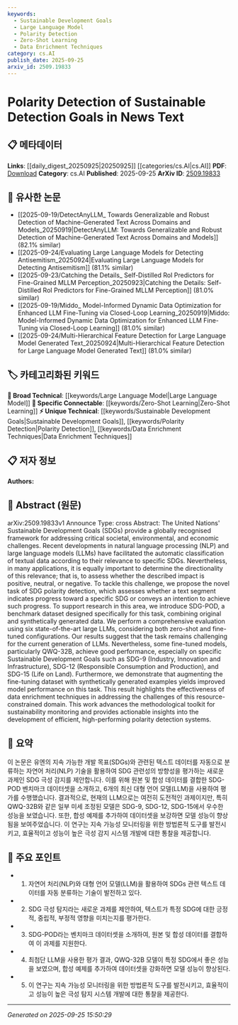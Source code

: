```yaml
---
keywords:
  - Sustainable Development Goals
  - Large Language Model
  - Polarity Detection
  - Zero-Shot Learning
  - Data Enrichment Techniques
category: cs.AI
publish_date: 2025-09-25
arxiv_id: 2509.19833
---
```


<!-- KEYWORD_LINKING_METADATA:
{
  "processed_timestamp": "2025-09-25T15:50:29.226518",
  "vocabulary_version": "1.0",
  "selected_keywords": [
    "Sustainable Development Goals",
    "Large Language Model",
    "Polarity Detection",
    "Zero-Shot Learning",
    "Data Enrichment Techniques"
  ],
  "rejected_keywords": [],
  "similarity_scores": {
    "Sustainable Development Goals": 0.82,
    "Large Language Model": 0.75,
    "Polarity Detection": 0.78,
    "Zero-Shot Learning": 0.77,
    "Data Enrichment Techniques": 0.79
  },
  "extraction_method": "AI_prompt_based",
  "budget_applied": true,
  "candidates_json": {
    "candidates": [
      {
        "surface": "Sustainable Development Goals",
        "canonical": "Sustainable Development Goals",
        "aliases": [
          "SDGs"
        ],
        "category": "unique_technical",
        "rationale": "Central to the paper's focus on assessing progress towards global sustainability targets.",
        "novelty_score": 0.65,
        "connectivity_score": 0.78,
        "specificity_score": 0.85,
        "link_intent_score": 0.82
      },
      {
        "surface": "Large Language Models",
        "canonical": "Large Language Model",
        "aliases": [
          "LLMs"
        ],
        "category": "broad_technical",
        "rationale": "Key technology used for the task of polarity detection in the study.",
        "novelty_score": 0.5,
        "connectivity_score": 0.88,
        "specificity_score": 0.7,
        "link_intent_score": 0.75
      },
      {
        "surface": "Polarity Detection",
        "canonical": "Polarity Detection",
        "aliases": [
          "Sentiment Analysis"
        ],
        "category": "unique_technical",
        "rationale": "Specific task introduced in the paper to assess the directionality of text relevance to SDGs.",
        "novelty_score": 0.72,
        "connectivity_score": 0.65,
        "specificity_score": 0.8,
        "link_intent_score": 0.78
      },
      {
        "surface": "Zero-Shot Learning",
        "canonical": "Zero-Shot Learning",
        "aliases": [],
        "category": "specific_connectable",
        "rationale": "Methodology evaluated in the paper for its effectiveness in the task.",
        "novelty_score": 0.55,
        "connectivity_score": 0.82,
        "specificity_score": 0.68,
        "link_intent_score": 0.77
      },
      {
        "surface": "Data Enrichment Techniques",
        "canonical": "Data Enrichment Techniques",
        "aliases": [
          "Data Augmentation"
        ],
        "category": "unique_technical",
        "rationale": "Highlighted as a method to improve model performance in the study.",
        "novelty_score": 0.68,
        "connectivity_score": 0.7,
        "specificity_score": 0.75,
        "link_intent_score": 0.79
      }
    ],
    "ban_list_suggestions": [
      "method",
      "performance",
      "evaluation"
    ]
  },
  "decisions": [
    {
      "candidate_surface": "Sustainable Development Goals",
      "resolved_canonical": "Sustainable Development Goals",
      "decision": "linked",
      "scores": {
        "novelty": 0.65,
        "connectivity": 0.78,
        "specificity": 0.85,
        "link_intent": 0.82
      }
    },
    {
      "candidate_surface": "Large Language Models",
      "resolved_canonical": "Large Language Model",
      "decision": "linked",
      "scores": {
        "novelty": 0.5,
        "connectivity": 0.88,
        "specificity": 0.7,
        "link_intent": 0.75
      }
    },
    {
      "candidate_surface": "Polarity Detection",
      "resolved_canonical": "Polarity Detection",
      "decision": "linked",
      "scores": {
        "novelty": 0.72,
        "connectivity": 0.65,
        "specificity": 0.8,
        "link_intent": 0.78
      }
    },
    {
      "candidate_surface": "Zero-Shot Learning",
      "resolved_canonical": "Zero-Shot Learning",
      "decision": "linked",
      "scores": {
        "novelty": 0.55,
        "connectivity": 0.82,
        "specificity": 0.68,
        "link_intent": 0.77
      }
    },
    {
      "candidate_surface": "Data Enrichment Techniques",
      "resolved_canonical": "Data Enrichment Techniques",
      "decision": "linked",
      "scores": {
        "novelty": 0.68,
        "connectivity": 0.7,
        "specificity": 0.75,
        "link_intent": 0.79
      }
    }
  ]
}
-->

# Polarity Detection of Sustainable Detection Goals in News Text

## 📋 메타데이터

**Links**: [[daily_digest_20250925|20250925]] [[categories/cs.AI|cs.AI]]
**PDF**: [Download](https://arxiv.org/pdf/2509.19833.pdf)
**Category**: cs.AI
**Published**: 2025-09-25
**ArXiv ID**: [2509.19833](https://arxiv.org/abs/2509.19833)

## 🔗 유사한 논문
- [[2025-09-19/DetectAnyLLM_ Towards Generalizable and Robust Detection of Machine-Generated Text Across Domains and Models_20250919|DetectAnyLLM: Towards Generalizable and Robust Detection of Machine-Generated Text Across Domains and Models]] (82.1% similar)
- [[2025-09-24/Evaluating Large Language Models for Detecting Antisemitism_20250924|Evaluating Large Language Models for Detecting Antisemitism]] (81.1% similar)
- [[2025-09-23/Catching the Details_ Self-Distilled RoI Predictors for Fine-Grained MLLM Perception_20250923|Catching the Details: Self-Distilled RoI Predictors for Fine-Grained MLLM Perception]] (81.0% similar)
- [[2025-09-19/Middo_ Model-Informed Dynamic Data Optimization for Enhanced LLM Fine-Tuning via Closed-Loop Learning_20250919|Middo: Model-Informed Dynamic Data Optimization for Enhanced LLM Fine-Tuning via Closed-Loop Learning]] (81.0% similar)
- [[2025-09-24/Multi-Hierarchical Feature Detection for Large Language Model Generated Text_20250924|Multi-Hierarchical Feature Detection for Large Language Model Generated Text]] (81.0% similar)

## 🏷️ 카테고리화된 키워드
**🧠 Broad Technical**: [[keywords/Large Language Model|Large Language Model]]
**🔗 Specific Connectable**: [[keywords/Zero-Shot Learning|Zero-Shot Learning]]
**⚡ Unique Technical**: [[keywords/Sustainable Development Goals|Sustainable Development Goals]], [[keywords/Polarity Detection|Polarity Detection]], [[keywords/Data Enrichment Techniques|Data Enrichment Techniques]]

## 📋 저자 정보

**Authors:** 

## 📄 Abstract (원문)

arXiv:2509.19833v1 Announce Type: cross 
Abstract: The United Nations' Sustainable Development Goals (SDGs) provide a globally recognised framework for addressing critical societal, environmental, and economic challenges. Recent developments in natural language processing (NLP) and large language models (LLMs) have facilitated the automatic classification of textual data according to their relevance to specific SDGs. Nevertheless, in many applications, it is equally important to determine the directionality of this relevance; that is, to assess whether the described impact is positive, neutral, or negative. To tackle this challenge, we propose the novel task of SDG polarity detection, which assesses whether a text segment indicates progress toward a specific SDG or conveys an intention to achieve such progress. To support research in this area, we introduce SDG-POD, a benchmark dataset designed specifically for this task, combining original and synthetically generated data. We perform a comprehensive evaluation using six state-of-the-art large LLMs, considering both zero-shot and fine-tuned configurations. Our results suggest that the task remains challenging for the current generation of LLMs. Nevertheless, some fine-tuned models, particularly QWQ-32B, achieve good performance, especially on specific Sustainable Development Goals such as SDG-9 (Industry, Innovation and Infrastructure), SDG-12 (Responsible Consumption and Production), and SDG-15 (Life on Land). Furthermore, we demonstrate that augmenting the fine-tuning dataset with synthetically generated examples yields improved model performance on this task. This result highlights the effectiveness of data enrichment techniques in addressing the challenges of this resource-constrained domain. This work advances the methodological toolkit for sustainability monitoring and provides actionable insights into the development of efficient, high-performing polarity detection systems.

## 📝 요약

이 논문은 유엔의 지속 가능한 개발 목표(SDGs)와 관련된 텍스트 데이터를 자동으로 분류하는 자연어 처리(NLP) 기술을 활용하여 SDG 관련성의 방향성을 평가하는 새로운 과제인 SDG 극성 감지를 제안합니다. 이를 위해 원본 및 합성 데이터를 결합한 SDG-POD 벤치마크 데이터셋을 소개하고, 6개의 최신 대형 언어 모델(LLM)을 사용하여 평가를 수행했습니다. 결과적으로, 현재의 LLM으로는 여전히 도전적인 과제이지만, 특히 QWQ-32B와 같은 일부 미세 조정된 모델은 SDG-9, SDG-12, SDG-15에서 우수한 성능을 보였습니다. 또한, 합성 예제를 추가하여 데이터셋을 보강하면 모델 성능이 향상됨을 보여주었습니다. 이 연구는 지속 가능성 모니터링을 위한 방법론적 도구를 발전시키고, 효율적이고 성능이 높은 극성 감지 시스템 개발에 대한 통찰을 제공합니다.

## 🎯 주요 포인트

- 1. 자연어 처리(NLP)와 대형 언어 모델(LLM)을 활용하여 SDGs 관련 텍스트 데이터를 자동 분류하는 기술이 발전하고 있다.
- 2. SDG 극성 탐지라는 새로운 과제를 제안하여, 텍스트가 특정 SDG에 대한 긍정적, 중립적, 부정적 영향을 미치는지를 평가한다.
- 3. SDG-POD라는 벤치마크 데이터셋을 소개하여, 원본 및 합성 데이터를 결합하여 이 과제를 지원한다.
- 4. 최첨단 LLM을 사용한 평가 결과, QWQ-32B 모델이 특정 SDG에서 좋은 성능을 보였으며, 합성 예제를 추가하여 데이터셋을 강화하면 모델 성능이 향상된다.
- 5. 이 연구는 지속 가능성 모니터링을 위한 방법론적 도구를 발전시키고, 효율적이고 성능이 높은 극성 탐지 시스템 개발에 대한 통찰을 제공한다.


---

*Generated on 2025-09-25 15:50:29*
